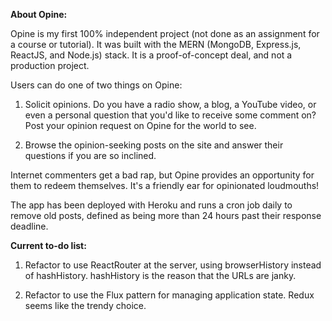 **About Opine:**

Opine is my first 100% independent project (not done as an assignment for a course or tutorial). It was built with the MERN (MongoDB, Express.js, ReactJS, and Node.js) stack. It is a proof-of-concept deal, and not a production project.

Users can do one of two things on Opine: 

1. Solicit opinions. Do you have a radio show, a blog, a YouTube video, or even a personal question that you'd like to receive some comment on? Post your opinion request on Opine for the world to see.

2. Browse the opinion-seeking posts on the site and answer their questions if you are so inclined.

Internet commenters get a bad rap, but Opine provides an opportunity for them to redeem themselves. It's a friendly ear for opinionated loudmouths!

The app has been deployed with Heroku and runs a cron job daily to remove old posts, defined as being more than 24 hours past their response deadline.

**Current to-do list:**
1. Refactor to use ReactRouter at the server, using browserHistory instead of hashHistory. hashHistory is the reason that the URLs are janky.

2. Refactor to use the Flux pattern for managing application state. Redux seems like the trendy choice.

